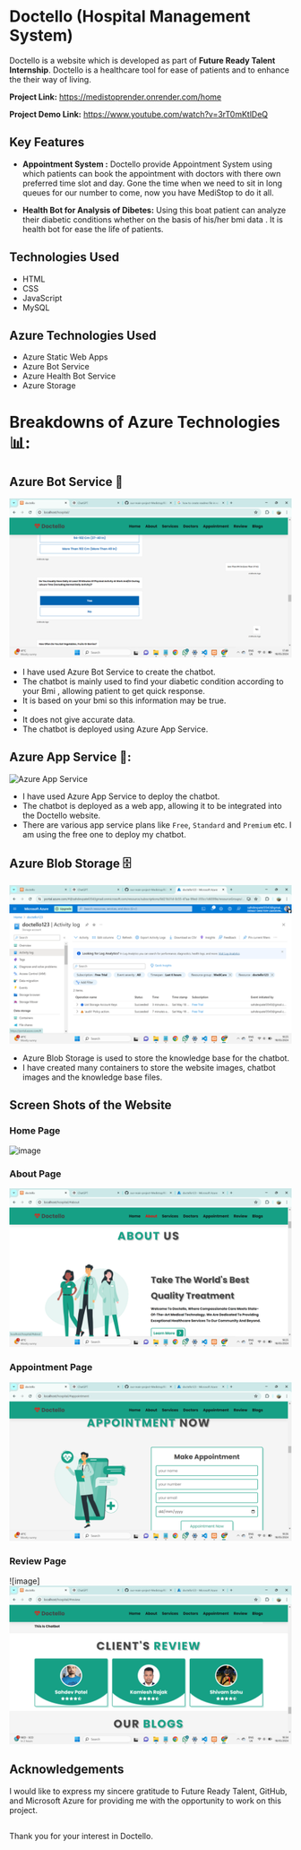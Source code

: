 # Doctello (Hospital Management System)

Doctello is a website which is developed as part of **Future Ready Talent Internship**.
Doctello is a healthcare tool for ease of patients and to enhance the their way of living.

**Project Link:** https://medistoprender.onrender.com/home

**Project Demo Link:** https://www.youtube.com/watch?v=3rT0mKtlDeQ

## Key Features

- **Appointment System :** Doctello provide Appointment System using which patients can book the appointment with doctors with there own preferred time slot and day. Gone the time when we need to sit in long queues for our number to come, now you have MediStop to do it all.

- **Health Bot for Analysis of Dibetes:** Using this boat patient can analyze their diabetic conditions whether on the basis of his/her bmi data . It is health bot for ease the life of patients.

## Technologies Used

- HTML
- CSS
- JavaScript
- MySQL

## Azure Technologies Used

- Azure Static Web Apps
- Azure Bot Service
- Azure Health Bot Service
- Azure Storage

# Breakdowns of Azure Technologies 📊:

## Azure Bot Service 🤖

![Azure Health Bot Service](./readme_images/azure-health-bot.png)

- I have used Azure Bot Service to create the chatbot.
- The chatbot is mainly used to find your diabetic condition according to your Bmi , allowing patient to get quick response.
- It is based on your bmi so this information may be true.
-
- It does not give accurate data.
- The chatbot is deployed using Azure App Service.

## Azure App Service 📱:

![Azure App Service](./readme_images/azure-service.png)

- I have used Azure App Service to deploy the chatbot.
- The chatbot is deployed as a web app, allowing it to be integrated into the Doctello website.
- There are various app service plans like `Free`, `Standard` and `Premium` etc. I am using the free one to deploy my chatbot.

## Azure Blob Storage 🗄️

![Azure Blob Storage](./readme_images/azure-blob-storage.png)

- Azure Blob Storage is used to store the knowledge base for the chatbot.
- I have created many containers to store the website images, chatbot images and the knowledge base files.

## Screen Shots of the Website

### Home Page

![image](./readme_images/HomePage.png)

### About Page

![image](./readme_images/about-page.png)

### Appointment Page

![image](./readme_images/appointment.png)

### Review Page

![image]![Alt text](./readme_images/review.png)

## Acknowledgements

I would like to express my sincere gratitude to Future Ready Talent, GitHub, and Microsoft Azure for providing me with the opportunity to work on this project.

##

Thank you for your interest in Doctello.
